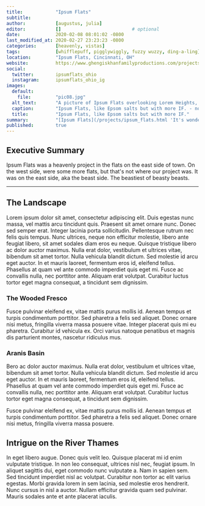 ```yaml
---
title:            "Ipsum Flats"
subtitle:
author:           [augustus, julia]
editor:           []                          # optional
date:             2020-02-08 08:01:02 -0800
last_modified_at: 2020-02-27 23:23:23 -0800
categories:       [heavenly, vistas]
tags:             [whifflepuff, pigglywiggly, fuzzy wuzzy, ding-a-ling]
location:         "Ipsum Flats, Cincinnati, OH"
website:          https://www.ghengiskhanfamilyproductions.com/projects/ipsum_flats.html
social:
  twitter:        ipsumflats_ohio
  instagram:      ipsumflats_ohio_ig
images:
  default:
    file:         "pic08.jpg"
  alt_text:       "A picture of Ipsum Flats overlooking Lorem Heights, which is really a strange paradox of a conundrum." # for screen readers
  caption:        "Ipsum Flats, like Epsom salts but with more IF. - not Buddha for sure"
  title:          "Ipsum Flats, like Epsom salts but with more IF."
summary:          "[Ipsum Flats](/projects/ipsum_flats.html 'It's wonderful') is as flat as a board, except for that hill on one side, which, let's face it, is really just a __mound__{:.underline}{:title='it's a hill'}. We <span>sawed</span>{:.red} and bladed and whetted and spitted and wholloped that mound into the shining example of human **ingenuity** it is today. What a _wonderous_{:.underline} piece of work!"
published:        true
---
```


## Executive Summary
Ipsum Flats was a heavenly project in the flats on the east side of town. On the west side, were some more flats, but that's not where our project was. It was on the east side, aka the beast side. The beastiest of beasty beasts.

<hr class="sigil"/>

## The Landscape
 Lorem ipsum dolor sit amet, consectetur adipiscing elit. Duis egestas nunc massa, vel mattis arcu tincidunt quis. Praesent sit amet ornare nunc. Donec sed semper erat. Integer lacinia porta sollicitudin. Pellentesque rutrum nec felis quis tempus. Nunc ultrices, neque non efficitur molestie, libero ante feugiat libero, sit amet sodales diam eros eu neque. Quisque tristique libero ac dolor auctor maximus. Nulla erat dolor, vestibulum et ultrices vitae, bibendum sit amet tortor. Nulla vehicula blandit dictum. Sed molestie id arcu eget auctor. In et mauris laoreet, fermentum eros id, eleifend tellus. Phasellus at quam vel ante commodo imperdiet quis eget mi. Fusce ac convallis nulla, nec porttitor ante. Aliquam erat volutpat. Curabitur luctus tortor eget magna consequat, a tincidunt sem dignissim.

### The Wooded Fresco
Fusce pulvinar eleifend ex, vitae mattis purus mollis id. Aenean tempus et turpis condimentum porttitor. Sed pharetra a felis sed aliquet. Donec ornare nisi metus, fringilla viverra massa posuere vitae. Integer placerat quis mi eu pharetra. Curabitur id vehicula ex. Orci varius natoque penatibus et magnis dis parturient montes, nascetur ridiculus mus.

### Aranis Basin
Bero ac dolor auctor maximus. Nulla erat dolor, vestibulum et ultrices vitae, bibendum sit amet tortor. Nulla vehicula blandit dictum. Sed molestie id arcu eget auctor. In et mauris laoreet, fermentum eros id, eleifend tellus. Phasellus at quam vel ante commodo imperdiet quis eget mi. Fusce ac convallis nulla, nec porttitor ante. Aliquam erat volutpat. Curabitur luctus tortor eget magna consequat, a tincidunt sem dignissim.

Fusce pulvinar eleifend ex, vitae mattis purus mollis id. Aenean tempus et turpis condimentum porttitor. Sed pharetra a felis sed aliquet. Donec ornare nisi metus, fringilla viverra massa posuere.

## Intrigue on the River Thames
In eget libero augue. Donec quis velit leo. Quisque placerat mi id enim vulputate tristique. In non leo consequat, ultrices nisl nec, feugiat ipsum. In aliquet sagittis dui, eget commodo nunc vulputate a. Nam in sapien sem. Sed tincidunt imperdiet nisl ac volutpat. Curabitur non tortor ac elit varius egestas. Morbi gravida lorem in sem lacinia, sed molestie eros hendrerit. Nunc cursus in nisl a auctor. Nullam efficitur gravida quam sed pulvinar. Mauris sodales ante et ante placerat iaculis. 